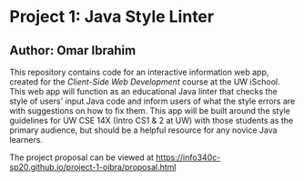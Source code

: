 # Project 1: Java Style Linter
## Author: Omar Ibrahim

This repository contains code for an interactive information web app, created for the _Client-Side Web Development_ course at the UW iSchool. This web app will function as an educational Java linter that checks the style of users' input Java code and inform users of what the style errors are with suggestions on how to fix them. This app will be built around the style guidelines for UW CSE 14X (Intro CS1 & 2 at UW) with those students as the primary audience, but should be a helpful resource for any novice Java learners.

The project proposal can be viewed at <https://info340c-sp20.github.io/project-1-oibra/proposal.html>

